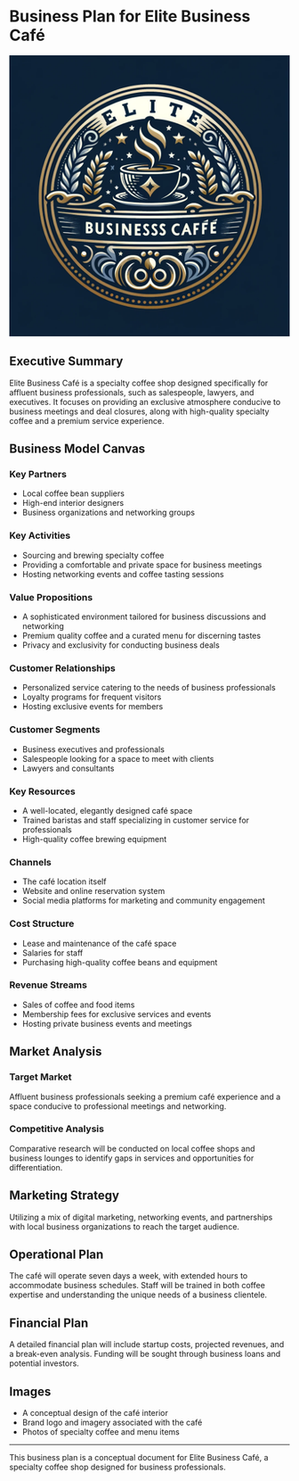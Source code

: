 
# Business Plan for Elite Business Café

![Elite Business Café Logo](images/Elite_Business_Cafe_Logo.png)

## Executive Summary
Elite Business Café is a specialty coffee shop designed specifically for affluent business professionals, such as salespeople, lawyers, and executives. It focuses on providing an exclusive atmosphere conducive to business meetings and deal closures, along with high-quality specialty coffee and a premium service experience.

## Business Model Canvas

### Key Partners
- Local coffee bean suppliers
- High-end interior designers
- Business organizations and networking groups

### Key Activities
- Sourcing and brewing specialty coffee
- Providing a comfortable and private space for business meetings
- Hosting networking events and coffee tasting sessions

### Value Propositions
- A sophisticated environment tailored for business discussions and networking
- Premium quality coffee and a curated menu for discerning tastes
- Privacy and exclusivity for conducting business deals

### Customer Relationships
- Personalized service catering to the needs of business professionals
- Loyalty programs for frequent visitors
- Hosting exclusive events for members

### Customer Segments
- Business executives and professionals
- Salespeople looking for a space to meet with clients
- Lawyers and consultants

### Key Resources
- A well-located, elegantly designed café space
- Trained baristas and staff specializing in customer service for professionals
- High-quality coffee brewing equipment

### Channels
- The café location itself
- Website and online reservation system
- Social media platforms for marketing and community engagement

### Cost Structure
- Lease and maintenance of the café space
- Salaries for staff
- Purchasing high-quality coffee beans and equipment

### Revenue Streams
- Sales of coffee and food items
- Membership fees for exclusive services and events
- Hosting private business events and meetings

## Market Analysis
### Target Market
Affluent business professionals seeking a premium café experience and a space conducive to professional meetings and networking.

### Competitive Analysis
Comparative research will be conducted on local coffee shops and business lounges to identify gaps in services and opportunities for differentiation.

## Marketing Strategy
Utilizing a mix of digital marketing, networking events, and partnerships with local business organizations to reach the target audience.

## Operational Plan
The café will operate seven days a week, with extended hours to accommodate business schedules. Staff will be trained in both coffee expertise and understanding the unique needs of a business clientele.

## Financial Plan
A detailed financial plan will include startup costs, projected revenues, and a break-even analysis. Funding will be sought through business loans and potential investors.

## Images
- A conceptual design of the café interior
- Brand logo and imagery associated with the café
- Photos of specialty coffee and menu items

---
This business plan is a conceptual document for Elite Business Café, a specialty coffee shop designed for business professionals.
